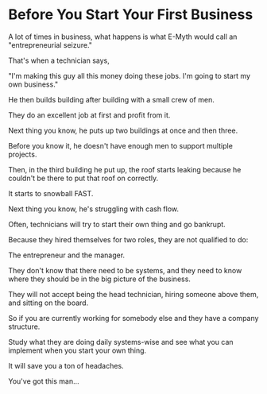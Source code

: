 # Before You Start Your First Business

A lot of times in business, what happens is what E-Myth would call an "entrepreneurial seizure."

That's when a technician says,

"I'm making this guy all this money doing these jobs. I'm going to start my own business."

He then builds building after building with a small crew of men.

They do an excellent job at first and profit from it.

Next thing you know, he puts up two buildings at once and then three.

Before you know it, he doesn't have enough men to support multiple projects.

Then, in the third building he put up, the roof starts leaking because he couldn't be there to put that roof on correctly.

It starts to snowball FAST.

Next thing you know, he's struggling with cash flow.

Often, technicians will try to start their own thing and go bankrupt.

Because they hired themselves for two roles, they are not qualified to do:

The entrepreneur and the manager.

They don't know that there need to be systems, and they need to know where they should be in the big picture of the business.

They will not accept being the head technician, hiring someone above them, and sitting on the board.

So if you are currently working for somebody else and they have a company structure.

Study what they are doing daily systems-wise and see what you can implement when you start your own thing.

It will save you a ton of headaches.

You've got this man...
